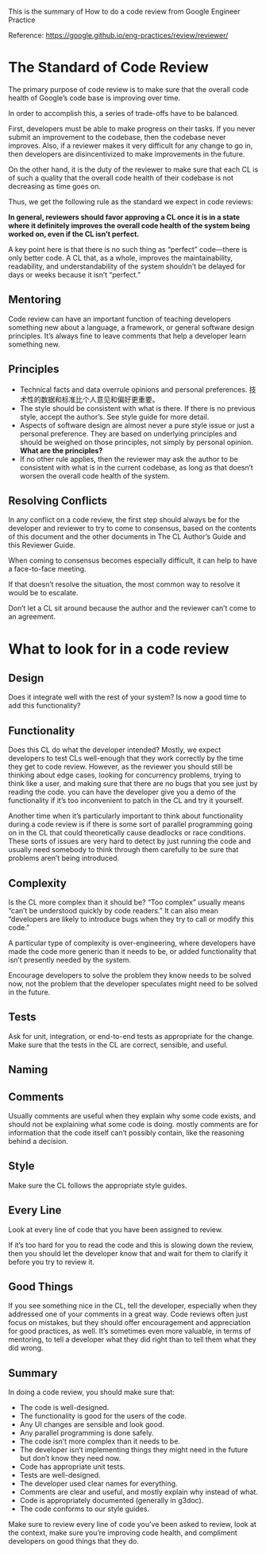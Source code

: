 This is the summary of How to do a code review from Google Engineer Practice

Reference: https://google.github.io/eng-practices/review/reviewer/

# The Standard of Code Review
The primary purpose of code review is to make sure that the overall code health of Google’s code base is improving over time.

In order to accomplish this, a series of trade-offs have to be balanced.

First, developers must be able to make progress on their tasks. If you never submit an improvement to the codebase, then the codebase never improves. Also, if a reviewer makes it very difficult for any change to go in, then developers are disincentivized to make improvements in the future.

On the other hand, it is the duty of the reviewer to make sure that each CL is of such a quality that the overall code health of their codebase is not decreasing as time goes on.

Thus, we get the following rule as the standard we expect in code reviews:

**In general, reviewers should favor approving a CL once it is in a state where it definitely improves the overall code health of the system being worked on, even if the CL isn’t perfect.**

A key point here is that there is no such thing as “perfect” code—there is only better code. A CL that, as a whole, improves the maintainability, readability, and understandability of the system shouldn’t be delayed for days or weeks because it isn’t “perfect.”

## Mentoring
Code review can have an important function of teaching developers something new about a language, a framework, or general software design principles. It’s always fine to leave comments that help a developer learn something new.

## Principles
* Technical facts and data overrule opinions and personal preferences. 技术性的数据和标准比个人意见和偏好更重要。
* The style should be consistent with what is there. If there is no previous style, accept the author’s. See style guide for more detail.
* Aspects of software design are almost never a pure style issue or just a personal preference. They are based on underlying principles and should be weighed on those principles, not simply by personal opinion. **What are the principles?**
* If no other rule applies, then the reviewer may ask the author to be consistent with what is in the current codebase, as long as that doesn’t worsen the overall code health of the system.

## Resolving Conflicts
In any conflict on a code review, the first step should always be for the developer and reviewer to try to come to consensus, based on the contents of this document and the other documents in The CL Author’s Guide and this Reviewer Guide.

When coming to consensus becomes especially difficult, it can help to have a face-to-face meeting.

If that doesn’t resolve the situation, the most common way to resolve it would be to escalate.

Don’t let a CL sit around because the author and the reviewer can’t come to an agreement.

# What to look for in a code review

## Design
Does it integrate well with the rest of your system? Is now a good time to add this functionality?

## Functionality
Does this CL do what the developer intended? Mostly, we expect developers to test CLs well-enough that they work correctly by the time they get to code review. However, as the reviewer you should still be thinking about edge cases, looking for concurrency problems, trying to think like a user, and making sure that there are no bugs that you see just by reading the code. you can have the developer give you a demo of the functionality if it’s too inconvenient to patch in the CL and try it yourself.

Another time when it’s particularly important to think about functionality during a code review is if there is some sort of parallel programming going on in the CL that could theoretically cause deadlocks or race conditions. These sorts of issues are very hard to detect by just running the code and usually need somebody to think through them carefully to be sure that problems aren’t being introduced.

## Complexity
Is the CL more complex than it should be? “Too complex” usually means “can’t be understood quickly by code readers.” It can also mean “developers are likely to introduce bugs when they try to call or modify this code.”

A particular type of complexity is over-engineering, where developers have made the code more generic than it needs to be, or added functionality that isn’t presently needed by the system.

Encourage developers to solve the problem they know needs to be solved now, not the problem that the developer speculates might need to be solved in the future.

## Tests
Ask for unit, integration, or end-to-end tests as appropriate for the change. Make sure that the tests in the CL are correct, sensible, and useful.

## Naming

## Comments
Usually comments are useful when they explain why some code exists, and should not be explaining what some code is doing. mostly comments are for information that the code itself can’t possibly contain, like the reasoning behind a decision.

## Style
Make sure the CL follows the appropriate style guides.

## Every Line
Look at every line of code that you have been assigned to review.

If it’s too hard for you to read the code and this is slowing down the review, then you should let the developer know that and wait for them to clarify it before you try to review it.

## Good Things
If you see something nice in the CL, tell the developer, especially when they addressed one of your comments in a great way. Code reviews often just focus on mistakes, but they should offer encouragement and appreciation for good practices, as well. It’s sometimes even more valuable, in terms of mentoring, to tell a developer what they did right than to tell them what they did wrong.

## Summary
In doing a code review, you should make sure that:

* The code is well-designed.
* The functionality is good for the users of the code.
* Any UI changes are sensible and look good.
* Any parallel programming is done safely.
* The code isn’t more complex than it needs to be.
* The developer isn’t implementing things they might need in the future but don’t know they need now.
* Code has appropriate unit tests.
* Tests are well-designed.
* The developer used clear names for everything.
* Comments are clear and useful, and mostly explain why instead of what.
* Code is appropriately documented (generally in g3doc).
* The code conforms to our style guides.

Make sure to review every line of code you’ve been asked to review, look at the context, make sure you’re improving code health, and compliment developers on good things that they do.

